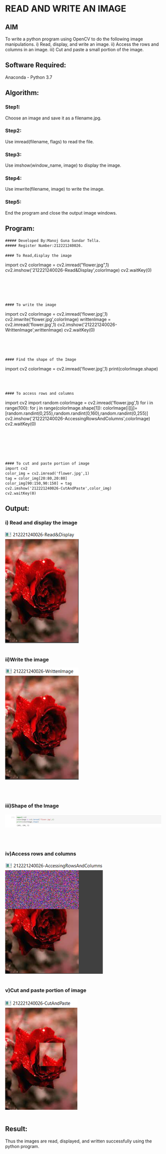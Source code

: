 # READ AND WRITE AN IMAGE
## AIM
To write a python program using OpenCV to do the following image manipulations.
i) Read, display, and write an image.
ii) Access the rows and columns in an image.
iii) Cut and paste a small portion of the image.

## Software Required:
Anaconda - Python 3.7
## Algorithm:
### Step1:
Choose an image and save it as a filename.jpg.

### Step2:
Use imread(filename, flags) to read the file.

### Step3:
Use imshow(window_name, image) to display the image.

### Step4:
Use imwrite(filename, image) to write the image.

### Step5:
End the program and close the output image windows.

## Program:
```
##### Developed By:Manoj Guna Sundar Tella.
##### Register Number:212221240026.

#### To Read,display the image
```
import cv2
colorImage = cv2.imread("flower.jpg",1)
cv2.imshow('212221240026-Read&Display',colorImage)
cv2.waitKey(0)
```





#### To write the image
```
import cv2
colorImage = cv2.imread('flower.jpg',1)
cv2.imwrite('flower.jpg',colorImage)
writtenImage = cv2.imread('flower.jpg',1)
cv2.imshow('212221240026-WrittenImage',writtenImage)
cv2.waitKey(0)
```




#### Find the shape of the Image
```
import cv2
colorImage = cv2.imread('flower.jpg',1)
print(colorImage.shape)
```



#### To access rows and columns
```
import cv2
import random
colorImage = cv2.imread('flower.jpg',1)
for i in range(100):
    for j in range(colorImage.shape[1]):
        colorImage[i][j]=[random.randint(0,255),random.randint(0,160),random.randint(0,255)]
cv2.imshow('212221240026-AccessingRowsAndColumns',colorImage)
cv2.waitKey(0)
```






#### To cut and paste portion of image
import cv2
color_img = cv2.imread('flower.jpg',1)
tag = color_img[20:80,20:80]
color_img[90:150,90:150] = tag
cv2.imshow('212221240026-CutAndPaste',color_img)
cv2.waitKey(0)
```

## Output:

### i) Read and display the image
![Github logo](flower1.png)
<br>
<br>

### ii)Write the image
![Github logo](flower2.png)

<br>
<br>

### iii)Shape of the Image
![Github logo](flower3.png)

<br>
<br>

### iv)Access rows and columns
![Github logo](flower4.png)
<br>
<br>

### v)Cut and paste portion of image
![Github logo](flower5.png)
<br>
<br>

## Result:
Thus the images are read, displayed, and written successfully using the python program.


